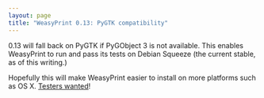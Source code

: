 ```yaml
---
layout: page
title: "WeasyPrint 0.13: PyGTK compatibility"
---
```


0.13 will fall back on PyGTK if PyGObject 3 is not available.
This enables WeasyPrint to run and pass its tests on Debian Squeeze
(the current stable, as of this writing.)

Hopefully this will make WeasyPrint easier to install on more platforms
such as OS X. [Testers wanted](/community/)!

